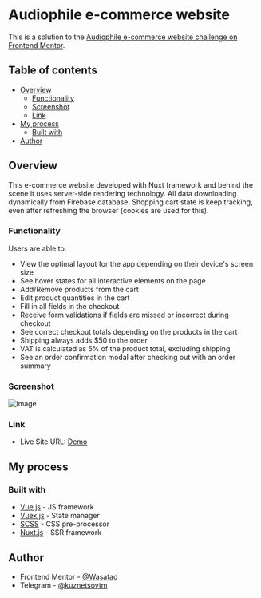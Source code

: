 # Audiophile e-commerce website

This is a solution to the [Audiophile e-commerce website challenge on Frontend Mentor](https://www.frontendmentor.io/challenges/audiophile-ecommerce-website-C8cuSd_wx).

## Table of contents

- [Overview](#overview)
  - [Functionality](#functionality)
  - [Screenshot](#screenshot)
  - [Link](#link)
- [My process](#my-process)
  - [Built with](#built-with)
- [Author](#author)

## Overview

This e-commerce website developed with Nuxt framework and behind the scene it uses server-side rendering technology. All data downloading dynamically from Firebase database. Shopping cart state is keep tracking, even after refreshing the browser (сookies are used for this).

### Functionality

Users are able to:

- View the optimal layout for the app depending on their device's screen size
- See hover states for all interactive elements on the page
- Add/Remove products from the cart
- Edit product quantities in the cart
- Fill in all fields in the checkout
- Receive form validations if fields are missed or incorrect during checkout
- See correct checkout totals depending on the products in the cart
- Shipping always adds $50 to the order
- VAT is calculated as 5% of the product total, excluding shipping
- See an order confirmation modal after checking out with an order summary

### Screenshot

![image](@/src/assets/audiophile-ecommerce-preview.png)

### Link

- Live Site URL: [Demo](https://wasatad.github.io/Product-Page/)

## My process

### Built with

- [Vue.js](https://vuejs.org/) - JS framework
- [Vuex.js](https://vuex.vuejs.org/) - State manager
- [SCSS](https://sass-lang.com/) - CSS pre-processor
- [Nuxt.js](https://nuxtjs.org/) - SSR framework

## Author

- Frontend Mentor - [@Wasatad](https://www.frontendmentor.io/profile/Wasatad)
- Telegram - [@kuznetsovtm](https://t.me/@kuznetsovtm)
